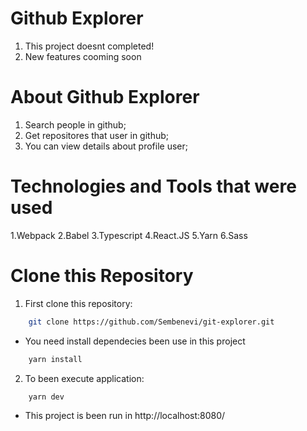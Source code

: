 # Github Explorer

1. This project doesnt completed!
2. New features cooming soon

# About Github Explorer

1. Search people in github;
2. Get repositores that user in github;
3. You can view details about profile user;

# Technologies and Tools that were used

1.Webpack
2.Babel
3.Typescript
4.React.JS
5.Yarn
6.Sass


# Clone this Repository

1. First clone this repository:

```bash
    git clone https://github.com/Sembenevi/git-explorer.git
```

- You need install dependecies been use in this project

```bash
    yarn install
```

2. To been execute application:

```bash
    yarn dev
```

- This project is been run in http://localhost:8080/